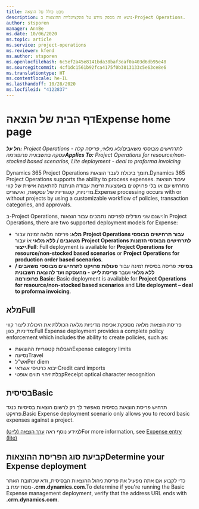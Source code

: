 ```yaml
---
title: מבט כולל על הוצאה
description: נושא זה מספק מידע על פונקציונליות ההוצאות ב-Project Operations.
author: stsporen
manager: AnnBe
ms.date: 10/06/2020
ms.topic: article
ms.service: project-operations
ms.reviewer: kfend
ms.author: stsporen
ms.openlocfilehash: 6c5ef2a45e8141bda38baf3eaf0a403d6db95e48
ms.sourcegitcommit: 4cf1dc1561b92fca4175f0b3813133c5e63ce8e6
ms.translationtype: HT
ms.contentlocale: he-IL
ms.lasthandoff: 10/28/2020
ms.locfileid: "4122837"
---
```

# <a name="expense-home-page"></a><span data-ttu-id="27471-103">דף הבית של הוצאה</span><span class="sxs-lookup"><span data-stu-id="27471-103">Expense home page</span></span>

<span data-ttu-id="27471-104">_**חל על:** Project Operations לתרחישים מבוססי משאבים/לא מלאי, פריסה קלה - עסקה בחשבונית פרופורמה_</span><span class="sxs-lookup"><span data-stu-id="27471-104">_**Applies To:** Project Operations for resource/non-stocked based scenarios, Lite deployment - deal to proforma invoicing_</span></span>


<span data-ttu-id="27471-105">Dynamics 365 Project Operations תומך ביכולת לעבד הוצאות.</span><span class="sxs-lookup"><span data-stu-id="27471-105">Dynamics 365 Project Operations supports the ability to process expenses.</span></span> <span data-ttu-id="27471-106">עיבוד הוצאות מתרחש עם או בלי פרויקטים באמצעות זרימת עבודה הניתנת להתאמה אישית של קווי מדיניות, קטגוריות של עסקאות, ואישורים.</span><span class="sxs-lookup"><span data-stu-id="27471-106">Expense processing occurs with or without projects by using a customizable workflow of policies, transaction categories, and approvals.</span></span>

<span data-ttu-id="27471-107">ב-Project Operations, ישנם שני מודלים לפריסה נתמכים עבור הוצאות:</span><span class="sxs-lookup"><span data-stu-id="27471-107">In Project Operations, there are two supported deployment models for Expense:</span></span> 

- <span data-ttu-id="27471-108">**מלא**: פריסה מלאה זמינה עבור **Project Operations עבור תרחישים מבוססי משאבים / ללא מלאי** אוֹ עבור **Project Operations לתרחישים מבוססי הזמנות ייצור**.</span><span class="sxs-lookup"><span data-stu-id="27471-108">**Full**: Full deployment is available for **Project Operations for resource/non-stocked based scenarios** or **Project Operations for production order based scenarios**.</span></span>
- <span data-ttu-id="27471-109">**בסיסי**: פריסה בסיסית זמינה עבור **פעולות פרויקט לתרחישים מבוססי משאבים / ללא מלאי** ועובר **פריסת לייט - מהעסקה ועד להוצאת חשבונית פרופורמה**.</span><span class="sxs-lookup"><span data-stu-id="27471-109">**Basic**: Basic deployment is available for **Project Operations for resource/non-stocked based scenarios** and **Lite deployment – deal to proforma invoicing**.</span></span>

## <a name="full"></a><span data-ttu-id="27471-110">מלא</span><span class="sxs-lookup"><span data-stu-id="27471-110">Full</span></span> 
<span data-ttu-id="27471-111">פריסת הוצאות מלאה מספקת אכיפת מדיניות מלאה הכוללת את היכולת ליצור קווי מדיניות, כגון:</span><span class="sxs-lookup"><span data-stu-id="27471-111">Full Expense deployment provides a complete policy enforcement which includes the ability to create policies, such as:</span></span>

  - <span data-ttu-id="27471-112">הגבלות קטגוריית ההוצאות</span><span class="sxs-lookup"><span data-stu-id="27471-112">Expense category limits</span></span>
  - <span data-ttu-id="27471-113">נסיעה</span><span class="sxs-lookup"><span data-stu-id="27471-113">Travel</span></span>
  - <span data-ttu-id="27471-114">אש"ל</span><span class="sxs-lookup"><span data-stu-id="27471-114">Per diem</span></span>
  - <span data-ttu-id="27471-115">ייבוא כרטיסי אשראי</span><span class="sxs-lookup"><span data-stu-id="27471-115">Credit card imports</span></span>
  - <span data-ttu-id="27471-116">קבלת זיהוי תווים אופטי</span><span class="sxs-lookup"><span data-stu-id="27471-116">Receipt optical character recognition</span></span>

## <a name="basic"></a><span data-ttu-id="27471-117">בסיסית</span><span class="sxs-lookup"><span data-stu-id="27471-117">Basic</span></span> 
<span data-ttu-id="27471-118">תרחיש פריסת הוצאות בסיסית מאפשר לך רק לרשום הוצאות בסיסיות כנגד פרויקט.</span><span class="sxs-lookup"><span data-stu-id="27471-118">Basic Expense deployment scenario only allows you to record basic expenses against a project.</span></span> 

<span data-ttu-id="27471-119">למידע נוסף ראה [ערך הוצאה (לייט)](basic-expense.md)</span><span class="sxs-lookup"><span data-stu-id="27471-119">For more information, see [Expense entry (lite)](basic-expense.md)</span></span>

## <a name="determine-your-expense-deployment"></a><span data-ttu-id="27471-120">קביעת סוג הפריסת ההוצאות</span><span class="sxs-lookup"><span data-stu-id="27471-120">Determine your Expense deployment</span></span>
<span data-ttu-id="27471-121">כדי לקבוע אם אתה מפעיל את פריסת ניהול ההוצאות הבסיסית, ודא שכתובת האתר מסתיימת ב-**.crm.dynamics.com**.</span><span class="sxs-lookup"><span data-stu-id="27471-121">To determine if you're running the Basic Expense management deployment, verify that the address URL ends with **.crm.dynamics.com**.</span></span> 
